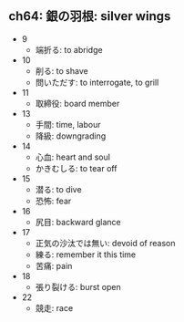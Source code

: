## ch64: 銀の羽根: silver wings

- 9
  - 端折る: to abridge
- 10
  - 削る: to shave
  - 問いただす: to interrogate, to grill
- 11
  - 取締役: board member
- 13
  - 手間: time, labour
  - 降級: downgrading
- 14
  - 心血: heart and soul
  - かきむしる: to tear off
- 15
  - 潜る: to dive
  - 恐怖: fear
- 16
  - 尻目: backward glance
- 17
  - 正気の沙汰では無い: devoid of reason
  - 練る: remember it this time
  - 苦痛: pain
- 18
  - 張り裂ける: burst open
- 22
  - 競走: race
